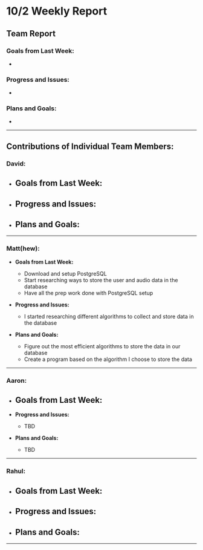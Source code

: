 # 10/2 Weekly Report

## Team Report

### Goals from Last Week:
-

### Progress and Issues:
- 

### Plans and Goals:
- 

---

## Contributions of Individual Team Members:

### David:
  - **Goals from Last Week:**
    - 
  
  - **Progress and Issues:**
    -
  
  - **Plans and Goals:**
    - 

---

### Matt(hew):
  - **Goals from Last Week:** 
    - Download and setup PostgreSQL
    - Start researching ways to store the user and audio data in the database
    - Have all the prep work done with PostgreSQL setup
  
  - **Progress and Issues:** 
    - I started researching different algorithms to collect and store data in the database
  
  - **Plans and Goals:**
    - Figure out the most efficient algorithms to store the data in our database
    - Create a program based on the algorithm I choose to store the data

---

### Aaron:
  - **Goals from Last Week:** 
    - 
  
  - **Progress and Issues:** 
    - TBD
  
  - **Plans and Goals:**
    - TBD

---

### Rahul:
  - **Goals from Last Week:** 
    - 
  
  - **Progress and Issues:** 
    - 
  
  - **Plans and Goals:**
    - 

---
